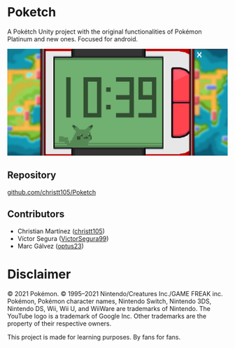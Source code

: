 # Poketch
A Pokétch Unity project with the original functionalities of Pokémon Platinum and new ones. Focused for android.

![Poketch Preview](docs/ClockPreview.png)

## Repository

[github.com/christt105/Poketch](https://github.com/christt105/Poketch)

## Contributors

* Christian Martínez ([christt105](https://github.com/christt105))
* Víctor Segura ([VictorSegura99](https://github.com/VictorSegura99))
* Marc Gálvez ([optus23](https://optus23.github.io/))

# Disclaimer

© 2021 Pokémon. © 1995–2021 Nintendo/Creatures Inc./GAME FREAK inc. Pokémon, Pokémon character names, Nintendo Switch, Nintendo 3DS, Nintendo DS, Wii, Wii U, and WiiWare are trademarks of Nintendo. The YouTube logo is a trademark of Google Inc. Other trademarks are the property of their respective owners.

This project is made for learning purposes. By fans for fans.